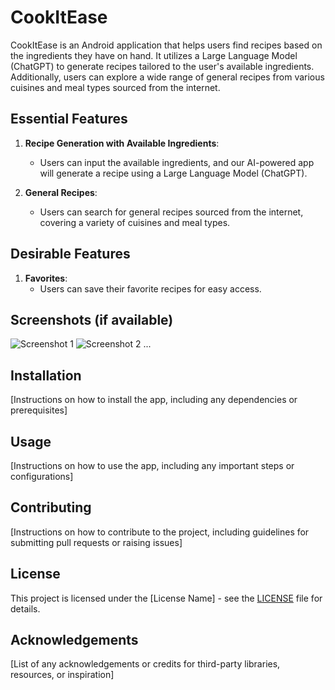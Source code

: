# CookItEase

CookItEase is an Android application that helps users find recipes based on the ingredients they have on hand. It utilizes a Large Language Model (ChatGPT) to generate recipes tailored to the user's available ingredients. Additionally, users can explore a wide range of general recipes from various cuisines and meal types sourced from the internet.

## Essential Features

1. **Recipe Generation with Available Ingredients**:
   - Users can input the available ingredients, and our AI-powered app will generate a recipe using a Large Language Model (ChatGPT).

2. **General Recipes**:
   - Users can search for general recipes sourced from the internet, covering a variety of cuisines and meal types.

## Desirable Features

1. **Favorites**:
   - Users can save their favorite recipes for easy access.

## Screenshots (if available)

![Screenshot 1](/screenshots/screenshot1.png)
![Screenshot 2](/screenshots/screenshot2.png)
...

## Installation

[Instructions on how to install the app, including any dependencies or prerequisites]

## Usage

[Instructions on how to use the app, including any important steps or configurations]

## Contributing

[Instructions on how to contribute to the project, including guidelines for submitting pull requests or raising issues]

## License

This project is licensed under the [License Name] - see the [LICENSE](LICENSE) file for details.

## Acknowledgements

[List of any acknowledgements or credits for third-party libraries, resources, or inspiration]
